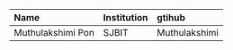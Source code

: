 | Name                | Institution    | gtihub         |
| :---                | :---           | :---           |
| Muthulakshimi Pon   | SJBIT          | Muthulakshimi  |


